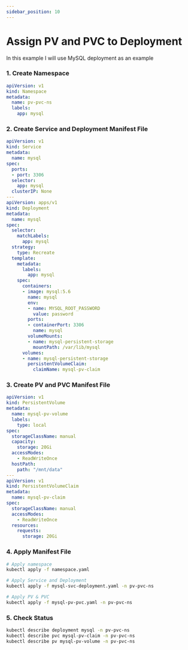 ```yaml
---
sidebar_position: 10
---
```


# Assign PV and PVC to Deployment

In this example I will use MySQL deployment as an example

### 1. Create Namespace

```yaml title='namespace.yml'
apiVersion: v1
kind: Namespace
metadata:
  name: pv-pvc-ns
  labels:
    app: mysql
```

### 2. Create Service and Deployment Manifest File

```yaml title='mysql-svc-deployment.yaml'
apiVersion: v1
kind: Service
metadata:
  name: mysql
spec:
  ports:
  - port: 3306
  selector:
    app: mysql
  clusterIP: None
---
apiVersion: apps/v1
kind: Deployment
metadata:
  name: mysql
spec:
  selector:
    matchLabels:
      app: mysql
  strategy:
    type: Recreate
  template:
    metadata:
      labels:
        app: mysql
    spec:
      containers:
      - image: mysql:5.6
        name: mysql
        env:
        - name: MYSQL_ROOT_PASSWORD
          value: password
        ports:
        - containerPort: 3306
          name: mysql
        volumeMounts:
        - name: mysql-persistent-storage
          mountPath: /var/lib/mysql
      volumes:
      - name: mysql-persistent-storage
        persistentVolumeClaim:
          claimName: mysql-pv-claim
```
### 3. Create PV and PVC Manifest File

```yaml title='mysql-pv-pvc.yaml'
apiVersion: v1
kind: PersistentVolume
metadata:
  name: mysql-pv-volume
  labels:
    type: local
spec:
  storageClassName: manual
  capacity:
    storage: 20Gi
  accessModes:
    - ReadWriteOnce
  hostPath:
    path: "/mnt/data"
---
apiVersion: v1
kind: PersistentVolumeClaim
metadata:
  name: mysql-pv-claim
spec:
  storageClassName: manual
  accessModes:
    - ReadWriteOnce
  resources:
    requests:
      storage: 20Gi
```

### 4. Apply Manifest File

```bash
# Apply namespace
kubectl apply -f namespace.yaml

# Apply Service and Deployment
kubectl apply -f mysql-svc-deployment.yaml -n pv-pvc-ns

# Apply PV & PVC
kubectl apply -f mysql-pv-pvc.yaml -n pv-pvc-ns
```

### 5. Check Status

```bash
kubectl describe deployment mysql -n pv-pvc-ns
kubectl describe pvc mysql-pv-claim -n pv-pvc-ns
kubectl describe pv mysql-pv-volume -n pv-pvc-ns
```